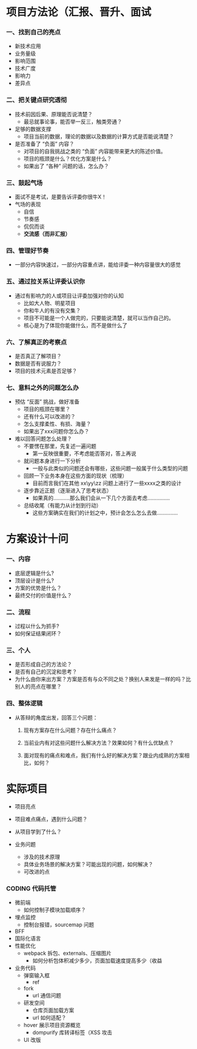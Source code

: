 # 项目方法论（汇报、晋升、面试



### 一、找到自己的亮点

- 新技术应用
- 业务量级
- 影响范围
- 技术广度
- 影响力
- 差异点



### 二、把关键点研究透彻

- 技术前因后果、原理能否说清楚？
  - 最忌就事论事，能否举一反三，触类旁通？
- 足够的数据支撑
  - 项目当前的数据，理论的数据以及数据的计算方式是否能说清楚？
- 是否准备了 “负面” 内容？
  - 对项目的自我挑战之类的 “负面” 内容能带来更大的陈述价值。
  - 项目的瓶颈是什么？优化方案是什么？
  - 如果出了 “各种” 问题的话，怎么办？



### 三、鼓起气场

- 面试不是考试，是要告诉评委你很牛X！
- 气场的表现
  - 自信
  - 节奏感
  - 侃侃而谈
  - **交流感（而非汇报）**



### 四、管理好节奏

- 一部分内容快速过，一部分内容重点讲，能给评委一种内容量很大的感觉



### 五、通过拉关系让评委认识你

- 通过有影响力的人或项目让评委加强对你的认知
  - 比如大人物、明星项目
  - 你和牛人的有没有交集？
  - 项目不可能是一个人做完的，只要能说清楚，就可以当作自己的。
  - 核心是为了体现你能做什么，而不是做什么了



### 六、了解真正的考察点

- 是否真正了解项目？
- 数据是否有说服力？
- 项目的技术元素是否足够？



### 七、意料之外的问题怎么办

- 预估 “反面” 挑战，做好准备
  - 项目的瓶颈在哪里？
  - 还有什么可以改进的？
  - 怎么支撑柔性、有损、海量？
  - 如果出了xxx问题你怎么办？
- 难以回答问题怎么处理？
  - 不要愣在那里，先复述一遍问题
    - 第一反映很重要，不考虑能否答对，答上再说
  - 就问题本身进行一下分析
    - 一般与此类似的问题还会有哪些，这些问题一般属于什么类型的问题
  - 回顾一下业务本身在这些方面的现状（梳理）
    - 目前而言我们在其他 xx\yy\zz 问题上进行了一些xxxx之类的设计
  - 逐步靠近正题（逐渐进入了思考状态）
    - 如果真的………..那么我们会从一下几个方面去考虑……………
  - 总结收尾（有能力从计划到行动）
    - 这些方案确实在我们的计划之中，预计会怎么怎么去做…………..





# 方案设计十问



### 一、内容

- 底层逻辑是什么?
- 顶层设计是什么?
- ⽅案的优势是什么？
- 最终交付的价值是什么？



### 二、流程

- 过程以什么为抓⼿?
- 如何保证结果闭环？



### 三、个人

- 是否形成⾃⼰的⽅法论？
- 是否有⾃⼰的沉淀和思考？
- 为什么由你来出⽅案？⽅案是否有与众不同之处？换别⼈来发是⼀样的吗？⽐别⼈的亮点在哪⾥？



### 四、整体逻辑

- 从答辩的⻆度出发，回答三个问题：

  1. 现有⽅案存在什么问题？存在什么痛点？

  2. 当前业内有对这些问题什么解决⽅法？效果如何？有什么优缺点？

  3. ⾯对现有的痛点和难点，我们有什么好的解决⽅案？跟业内成熟的⽅案相⽐，如何？





# 实际项目

- 项目亮点

- 项目难点痛点，遇到什么问题？
- 从项目学到了什么？
- 业务问题
  - 涉及的技术原理
  - 具体业务场景的解决方案？可能出现的问题，如何解决？
  - 可改进的点



### CODING 代码托管

- 微前端
  - 如何控制子模块加载顺序？
- 埋点监控
  - 控制台报错，sourcemap 问题
- BFF
- 国际化语言
- 性能优化
  - webpack 拆包、externals、压缩图片
    - 如何分析包体积减少多少，页面加载速度提高多少（收益
- 业务代码
  - 弹窗输入框
    - ref
  - fork
    - url 通信问题
  - 研发空间
    - 仓库页面加载方案
    - url 如何适配？
  - hover 展示项目资源概览
    - dompurify 库转译标签（XSS 攻击
  - UI 改版




